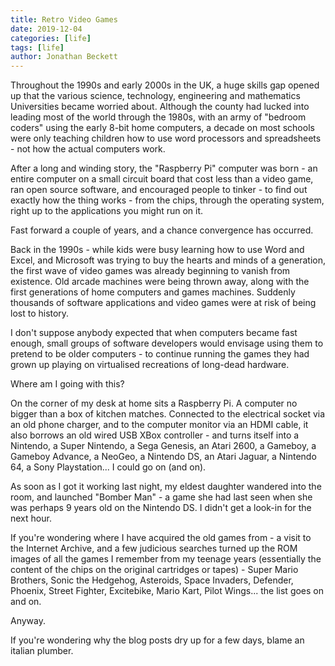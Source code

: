 ```yaml
---
title: Retro Video Games
date: 2019-12-04
categories: [life]
tags: [life]
author: Jonathan Beckett
---
```


Throughout the 1990s and early 2000s in the UK, a huge skills gap opened up that the various science, technology, engineering and mathematics Universities became worried about. Although the county had lucked into leading most of the world through the 1980s, with an army of "bedroom coders" using the early 8-bit home computers, a decade on most schools were only teaching children how to use word processors and spreadsheets - not how the actual computers work.

After a long and winding story, the "Raspberry Pi" computer was born - an entire computer on a small circuit board that cost less than a video game, ran open source software, and encouraged people to tinker - to find out exactly how the thing works - from the chips, through the operating system, right up to the applications you might run on it.

Fast forward a couple of years, and a chance convergence has occurred.

Back in the 1990s - while kids were busy learning how to use Word and Excel, and Microsoft was trying to buy the hearts and minds of a generation, the first wave of video games was already beginning to vanish from existence. Old arcade machines were being thrown away, along with the first generations of home computers and games machines. Suddenly thousands of software applications and video games were at risk of being lost to history.

I don't suppose anybody expected that when computers became fast enough, small groups of software developers would envisage using them to pretend to be older computers - to continue running the games they had grown up playing on virtualised recreations of long-dead hardware.

Where am I going with this?

On the corner of my desk at home sits a Raspberry Pi. A computer no bigger than a box of kitchen matches. Connected to the electrical socket via an old phone charger, and to the computer monitor via an HDMI cable, it also borrows an old wired USB XBox controller - and turns itself into a Nintendo, a Super Nintendo, a Sega Genesis, an Atari 2600, a Gameboy, a Gameboy Advance, a NeoGeo, a Nintendo DS, an Atari Jaguar, a Nintendo 64, a Sony Playstation... I could go on (and on).

As soon as I got it working last night, my eldest daughter wandered into the room, and launched "Bomber Man" - a game she had last seen when she was perhaps 9 years old on the Nintendo DS. I didn't get a look-in for the next hour.

If you're wondering where I have acquired the old games from - a visit to the Internet Archive, and a few judicious searches turned up the ROM images of all the games I remember from my teenage years (essentially the content of the chips on the original cartridges or tapes) - Super Mario Brothers, Sonic the Hedgehog, Asteroids, Space Invaders, Defender, Phoenix, Street Fighter, Excitebike, Mario Kart, Pilot Wings... the list goes on and on.

Anyway.

If you're wondering why the blog posts dry up for a few days, blame an italian plumber.